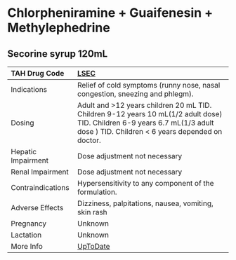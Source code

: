 # Chlorpheniramine + Guaifenesin + Methylephedrine

## Secorine syrup 120mL

| TAH Drug Code      | [LSEC](https://www.tahsda.org.tw/drugs/hissearch.php?drug_code=LSEC)                                                                                                          |
|:-------------------|:------------------------------------------------------------------------------------------------------------------------------------------------------------------------------|
| Indications        | Relief of cold symptoms (runny nose, nasal congestion, sneezing and phlegm).                                                                                                  |
| Dosing             | Adult and >12 years children 20 mL TID. Children 9-12 years 10 mL(1/2 adult dose) TID. Children 6-9 years 6.7 mL(1/3 adult dose ) TID. Children < 6 years depended on doctor. |
| Hepatic Impairment | Dose adjustment not necessary                                                                                                                                                 |
| Renal Impairment   | Dose adjustment not necessary                                                                                                                                                 |
| Contraindications  | Hypersensitivity to any component of the formulation.                                                                                                                         |
| Adverse Effects    | Dizziness, palpitations, nausea, vomiting, skin rash                                                                                                                          |
| Pregnancy          | Unknown                                                                                                                                                                       |
| Lactation          | Unknown                                                                                                                                                                       |
| More Info          | [UpToDate](https://www.uptodate.com/contents/chlorpheniramine-+-guaifenesin-+-methylephedrine-drug-information)                                                               |

